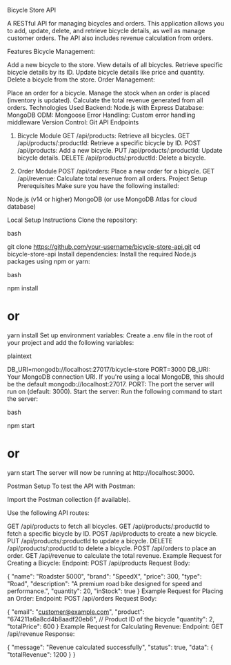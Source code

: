 Bicycle Store API

A RESTful API for managing bicycles and orders. This application allows you to add, update, delete, and retrieve bicycle details, as well as manage customer orders. The API also includes revenue calculation from orders.

Features
Bicycle Management:

Add a new bicycle to the store.
View details of all bicycles.
Retrieve specific bicycle details by its ID.
Update bicycle details like price and quantity.
Delete a bicycle from the store.
Order Management:

Place an order for a bicycle.
Manage the stock when an order is placed (inventory is updated).
Calculate the total revenue generated from all orders.
Technologies Used
Backend: Node.js with Express
Database: MongoDB
ODM: Mongoose
Error Handling: Custom error handling middleware
Version Control: Git
API Endpoints

1. Bicycle Module
   GET /api/products: Retrieve all bicycles.
   GET /api/products/:productId: Retrieve a specific bicycle by ID.
   POST /api/products: Add a new bicycle.
   PUT /api/products/:productId: Update bicycle details.
   DELETE /api/products/:productId: Delete a bicycle.

2. Order Module
   POST /api/orders: Place a new order for a bicycle.
   GET /api/revenue: Calculate total revenue from all orders.
   Project Setup
   Prerequisites
   Make sure you have the following installed:

Node.js (v14 or higher)
MongoDB (or use MongoDB Atlas for cloud database)

Local Setup Instructions
Clone the repository:

bash

git clone https://github.com/your-username/bicycle-store-api.git
cd bicycle-store-api
Install dependencies: Install the required Node.js packages using npm or yarn:

bash

npm install

# or

yarn install
Set up environment variables: Create a .env file in the root of your project and add the following variables:

plaintext

DB_URI=mongodb://localhost:27017/bicycle-store
PORT=3000
DB_URI: Your MongoDB connection URI. If you're using a local MongoDB, this should be the default mongodb://localhost:27017.
PORT: The port the server will run on (default: 3000).
Start the server: Run the following command to start the server:

bash

npm start

# or

yarn start
The server will now be running at http://localhost:3000.

Postman Setup
To test the API with Postman:

Import the Postman collection (if available).

Use the following API routes:

GET /api/products to fetch all bicycles.
GET /api/products/:productId to fetch a specific bicycle by ID.
POST /api/products to create a new bicycle.
PUT /api/products/:productId to update a bicycle.
DELETE /api/products/:productId to delete a bicycle.
POST /api/orders to place an order.
GET /api/revenue to calculate the total revenue.
Example Request for Creating a Bicycle:
Endpoint: POST /api/products
Request Body:

{
"name": "Roadster 5000",
"brand": "SpeedX",
"price": 300,
"type": "Road",
"description": "A premium road bike designed for speed and performance.",
"quantity": 20,
"inStock": true
}
Example Request for Placing an Order:
Endpoint: POST /api/orders
Request Body:

{
"email": "customer@example.com",
"product": "674211a6a8cd4b8aadf20eb6", // Product ID of the bicycle
"quantity": 2,
"totalPrice": 600
}
Example Request for Calculating Revenue:
Endpoint: GET /api/revenue
Response:

{
"message": "Revenue calculated successfully",
"status": true,
"data": {
"totalRevenue": 1200
}
}
